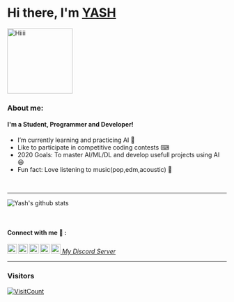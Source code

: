 # Hi there, I'm [YASH](https://github.com/YASHBRO)

<img class="centrer" src="https://sdk.bitmoji.com/render/panel/2af24209-ea90-4912-9223-4c54c650559a-23c927d9-4799-4bc6-9129-0d51a8a995de-v1.png?transparent=1&palette=1" width="150px" alt="Hiiii"> 

<br/>

### About me:

#### I'm a Student, Programmer and Developer!
- I’m currently learning and practicing AI 🤖
- Like to participate in competitive coding contests ⌨
- 2020 Goals: To master AI/ML/DL and develop usefull projects using AI 😄
- Fun fact: Love listening to music(pop,edm,acoustic) 🎵
<br />

---------------------

<p>
<img align="center" src="https://github-readme-stats.vercel.app/api?username=YASHBRO&show_icons=true&include_all_commits=true&theme=tokyonight" alt="Yash's github stats" />
</p>

<br/>

#### Connect with me 🤝 :
[<img align="left" alt="Yash's LinkedIn" width="22px" src="https://cdn.jsdelivr.net/npm/simple-icons@v3/icons/linkedin.svg" >][linkedin]
[<img align="left" alt="Yash's Instagram" width="22px" src="https://cdn.jsdelivr.net/npm/simple-icons@v3/icons/instagram.svg" >][instagram]
[<img align="left" alt="Yash's Whatsapp" width="22px" src="https://cdn.jsdelivr.net/npm/simple-icons@v3/icons/whatsapp.svg" >][whatsapp]
[<img align="left" alt="Yash's Snapchat" width="22px" src="https://cdn.jsdelivr.net/npm/simple-icons@v3/icons/snapchat.svg" >][snapchat]
[<img alt="Yash's YouTube" width="22px" src="https://cdn.jsdelivr.net/npm/simple-icons@v3/icons/discord.svg" > *My Discord Server*][discord]

---------------------



### Visitors
[![VisitCount](http://hits.dwyl.com/YASHBRO/YASHBRO.svg)](http://hits.dwyl.com/YASHBRO/YASHBRO)


[instagram]: https://www.instagram.com/yash__joglekar
[linkedin]: https://www.linkedin.com/in/yash-joglekar-08a4161b4/
[discord]: https://discord.gg/hUVNsxC
[whatsapp]: https://wa.me/917587145654
[snapchat]: https://www.snapchat.com/add/yashjoglekar

